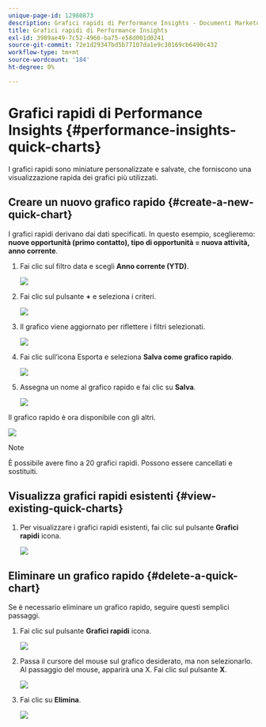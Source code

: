 ```yaml
---
unique-page-id: 12980873
description: Grafici rapidi di Performance Insights - Documenti Marketo - Documentazione del prodotto
title: Grafici rapidi di Performance Insights
exl-id: 3989ae49-7c52-4966-ba75-e58d001d0241
source-git-commit: 72e1d29347bd5b77107da1e9c30169cb6490c432
workflow-type: tm+mt
source-wordcount: '184'
ht-degree: 0%

---
```


# Grafici rapidi di Performance Insights {#performance-insights-quick-charts}

I grafici rapidi sono miniature personalizzate e salvate, che forniscono una visualizzazione rapida dei grafici più utilizzati.

## Creare un nuovo grafico rapido {#create-a-new-quick-chart}

I grafici rapidi derivano dai dati specificati. In questo esempio, sceglieremo: **nuove opportunità (primo contatto), tipo di opportunità = nuova attività, anno corrente**.

1. Fai clic sul filtro data e scegli **Anno corrente (YTD)**.

   ![](assets/1-2.png)

1. Fai clic sul pulsante **+** e seleziona i criteri.

   ![](assets/2-2.png)

1. Il grafico viene aggiornato per riflettere i filtri selezionati.

   ![](assets/3-3.png)

1. Fai clic sull’icona Esporta e seleziona **Salva come grafico rapido**.

   ![](assets/4-2.png)

1. Assegna un nome al grafico rapido e fai clic su **Salva**.

   ![](assets/5-3.png)

Il grafico rapido è ora disponibile con gli altri.

![](assets/6-3.png)

>[!NOTE]
>
>È possibile avere fino a 20 grafici rapidi. Possono essere cancellati e sostituiti.

## Visualizza grafici rapidi esistenti {#view-existing-quick-charts}

1. Per visualizzare i grafici rapidi esistenti, fai clic sul pulsante **Grafici rapidi** icona.

   ![](assets/7-1.png)

## Eliminare un grafico rapido {#delete-a-quick-chart}

Se è necessario eliminare un grafico rapido, seguire questi semplici passaggi.

1. Fai clic sul pulsante **Grafici rapidi** icona.

   ![](assets/8-1.png)

1. Passa il cursore del mouse sul grafico desiderato, ma non selezionarlo. Al passaggio del mouse, apparirà una X. Fai clic sul pulsante **X**.

   ![](assets/9-2.png)

1. Fai clic su **Elimina**.

   ![](assets/10-1.png)
